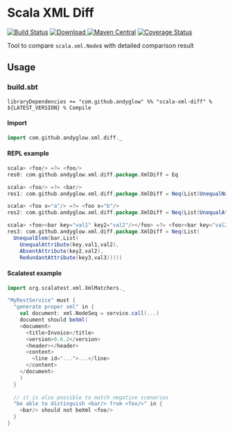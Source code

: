 # Scala XML Diff
[![Build Status](https://travis-ci.org/andyglow/scala-xml-diff.svg)](https://travis-ci.org/andyglow/scala-xml-diff)
[![Download](https://api.bintray.com/packages/andyglow/scala-tools/scala-xml-diff/images/download.svg) ](https://bintray.com/andyglow/scala-tools/scala-xml-diff/_latestVersion)
[![Maven Central](https://maven-badges.herokuapp.com/maven-central/com.github.andyglow/scala-xml-diff_2.11/badge.svg)](https://maven-badges.herokuapp.com/maven-central/com.github.andyglow/scala-xml-diff_2.11)
[![Coverage Status](https://coveralls.io/repos/github/andyglow/scala-xml-diff/badge.svg?branch=master)](https://coveralls.io/github/andyglow/scala-xml-diff?branch=master)

Tool to compare `scala.xml.Node`s with detailed comparison result

## Usage

### build.sbt
```
libraryDependencies += "com.github.andyglow" %% "scala-xml-diff" % ${LATEST_VERSION} % Compile
```

#### Import
```scala
import com.github.andyglow.xml.diff._
```

#### REPL example
```scala
scala> <foo/> =?= <foo/>
res0: com.github.andyglow.xml.diff.package.XmlDiff = Eq

scala> <foo/> =?= <bar/>
res1: com.github.andyglow.xml.diff.package.XmlDiff = Neq(List(UnequalName(foo,bar)))

scala> <foo x="a"/> =?= <foo x="b"/>
res2: com.github.andyglow.xml.diff.package.XmlDiff = Neq(List(UnequalAttribute(x,a,b)))

scala> <foo><bar key="val1" key2="val2"/></foo> =?= <foo><bar key="val2" key3="val3"/></foo>
res3: com.github.andyglow.xml.diff.package.XmlDiff = Neq(List(
  UnequalElem(bar,List(
    UnequalAttribute(key,val1,val2),
    AbsentAttribute(key2,val2),
    RedundantAttribute(key3,val3)))))
```

#### Scalatest example
```scala
import org.scalatest.xml.XmlMatchers._
```

```scala
"MyRestService" must {
  "generate proper xml" in {
    val document: xml.NodeSeq = service.call(...)
    document should beXml(
    <document>
      <title>Invoice</title>
      <version>0.6.2</version>
      <header></header>
      <content>
        <line id="...">...</line>
      </content>
    </document>
    )
  }
  
  // it is also possible to match negative scenarios
  "be able to distinguish <bar/> from <foo/>" in {
    <bar/> should not beXml <foo/>
  }
}
```